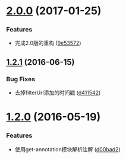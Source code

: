 <a name="2.0.0"></a>
# [2.0.0](https://github.com/ploverjs/plover-assets-less/compare/v1.2.1...v2.0.0) (2017-01-25)


### Features

* 完成2.0版的重构 ([9e53572](https://github.com/ploverjs/plover-assets-less/commit/9e53572))



<a name="1.2.1"></a>
## [1.2.1](https://github.com/ploverjs/plover-assets-less/compare/v1.2.0...v1.2.1) (2016-06-15)


### Bug Fixes

* 去掉filterUrl添加的时间戳 ([d411542](https://github.com/ploverjs/plover-assets-less/commit/d411542))



<a name="1.2.0"></a>
# [1.2.0](https://github.com/ploverjs/plover-assets-less/compare/v1.1.0...v1.2.0) (2016-05-19)


### Features

* 使用get-annotation模块解析注解 ([d00bad2](https://github.com/ploverjs/plover-assets-less/commit/d00bad2))
